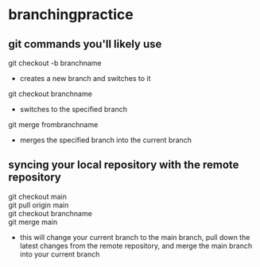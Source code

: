 # branchingpractice

## git commands you'll likely use

git checkout -b branchname
 - creates a new branch and switches to it

git checkout branchname
 - switches to the specified branch

git merge frombranchname
 - merges the specified branch into the current branch

## syncing your local repository with the remote repository

git checkout main  
git pull origin main  
git checkout branchname  
git merge main  
 - this will change your current branch to the main branch, pull down the latest changes from the remote repository, and merge the main branch into your current branch
